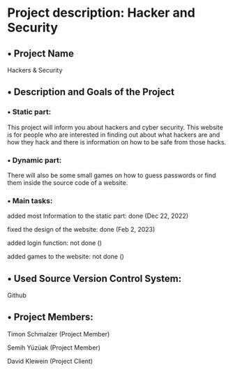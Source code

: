 # Project description: Hacker and Security
## • Project Name
Hackers & Security

## • Description and Goals of the Project

### • Static part: 
This project will inform you about hackers and cyber security. 
This website is for people who are interested in finding out about what hackers are and how they hack and there is information on how to be safe from those hacks.

### • Dynamic part: 
There will also be some small games on how to guess passwords or find them inside the source code of a website. 

### • Main tasks:
added most Information to the static part: done (Dec 22, 2022)

fixed the design of the website: done (Feb 2, 2023)

added login function: not done ()

added games to the website: not done ()

## • Used Source Version Control System: 
Github

## • Project Members: 

Timon Schmalzer (Project Member)

Semih Yüzüak (Project Member)

David Klewein (Project Client) 
